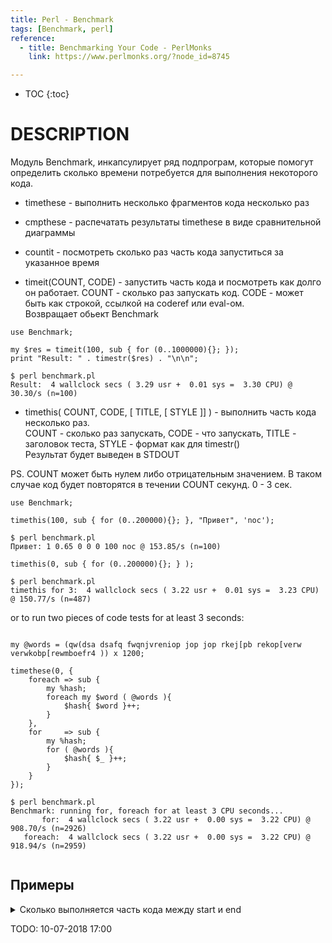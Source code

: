 ```yaml
---
title: Perl - Benchmark
tags: [Benchmark, perl]
reference:
  - title: Benchmarking Your Code - PerlMonks
    link: https://www.perlmonks.org/?node_id=8745

---
```


* TOC 
{:toc}

# DESCRIPTION

Модуль Benchmark, инкапсулирует ряд подпрограм, которые помогут определить сколько времени потребуется для выполнения некоторого кода.

* timethese - выполнить несколько фрагментов кода несколько раз
* cmpthese - распечатать результаты timethese в виде сравнительной диаграммы
* countit - посмотреть сколько раз часть кода запуститься за указанное время

* timeit(COUNT, CODE) - запустить часть кода и посмотреть как долго он работает. COUNT - сколько раз запускать код. CODE - может быть как строкой, ссылкой на coderef или eval-ом.  
Возвращает обьект Benchmark

<pre><code class="perl">use Benchmark;

my $res = timeit(100, sub { for (0..1000000){}; });
print "Result: " . timestr($res) . "\n\n";

$ perl benchmark.pl  
Result:  4 wallclock secs ( 3.29 usr +  0.01 sys =  3.30 CPU) @ 30.30/s (n=100)
</code></pre>

* timethis( COUNT, CODE, [ TITLE, [ STYLE ]] ) - выполнить часть кода несколько раз.  
COUNT - сколько раз запускать, CODE - что запускать, TITLE - заголовок теста, STYLE - формат как для timestr()  
Результат будет выведен в STDOUT

PS. COUNT может быть нулем либо отрицательным значением. В таком случае код будет повторятся в течении COUNT секунд. 0 - 3 сек.

<pre><code class="perl">use Benchmark;

timethis(100, sub { for (0..200000){}; }, "Привет", 'noс');

$ perl benchmark.pl 
Привет: 1 0.65 0 0 0 100 noс @ 153.85/s (n=100)
</code></pre>

<pre><code class="perl">timethis(0, sub { for (0..200000){}; } );

$ perl benchmark.pl 
timethis for 3:  4 wallclock secs ( 3.22 usr +  0.01 sys =  3.23 CPU) @ 150.77/s (n=487)
</code></pre>

or to run two pieces of code tests for at least 3 seconds:

<pre><code class="perl">
my @words = (qw(dsa dsafq fwqnjvreniop jop jop rkej[pb rekop[verw verwkobp[rewmboefr4 )) x 1200;

timethese(0, {
    foreach => sub {
        my %hash;
        foreach my $word ( @words ){
            $hash{ $word }++;
        }
    },
    for     => sub {
        my %hash;
        for ( @words ){
            $hash{ $_ }++;
        }
    }
});

$ perl benchmark.pl 
Benchmark: running for, foreach for at least 3 CPU seconds...
       for:  4 wallclock secs ( 3.22 usr +  0.00 sys =  3.22 CPU) @ 908.70/s (n=2926)
   foreach:  4 wallclock secs ( 3.22 usr +  0.00 sys =  3.22 CPU) @ 918.94/s (n=2959)

</code></pre>


## Примеры

<details>
    <summary>
        Сколько выполняется часть кода между start и end
    </summary>
<pre><code class="perl">use Benchmark;

my $start = Benchmark->new();

for ( 0..20000000 ){};

my $end = Benchmark->new();
my $diff = timediff($start, $end);
print "Code took: " . timestr($diff) . "\n\n";

$ perl benchmark.pl  
Code took: -1 wallclock secs (-0.66 usr +  0.00 sys = -0.66 CPU)
</code></pre>
</details>



TODO: 10-07-2018 17:00
